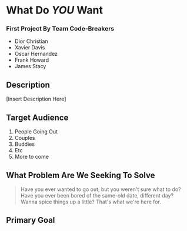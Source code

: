 
# What Do _YOU_ Want
### First Project By Team Code-Breakers
- Dior Christian
- Xavier Davis
- Oscar Hernandez
- Frank Howard
- James Stacy

## **Description**
[Insert Description Here]

## **Target Audience**
1. People Going Out
  1. Couples
  2. Buddies
  3. Etc
2. More to come

## **What Problem Are We Seeking To Solve**
> Have you ever wanted to go out, but you weren't sure what to do? Have you ever been bored of the same-old date, different day? Wanna spice things up a little? That's what we're here for.

## **Primary Goal**
